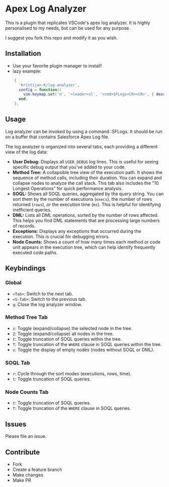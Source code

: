 # Apex Log Analyzer

This is a plugin that replicates VSCode's apex log analyzer. It is highly personalised to my needs, but can be used for any purpose.

I suggest you fork this repo and modify it as you wish. 

## Installation

- Use your favorite plugin manager to install! 
- lazy example:

```lua
    {
      'Kristijan-K/log-analyzer',
      config = function()
        vim.keymap.set('n', '<leader>xl', '<cmd>SFLogs<CR><CR>', { desc = 'Analyze SF Logs' })
      end,
    },


``` 

## Usage
Log analyzer can be invoked by using a command :SFLogs. It should be run on a buffer that contains Salesforce Apex Log file. 

The log analyzer is organized into several tabs, each providing a different view of the log data:

-   **User Debug:** Displays all `USER_DEBUG` log lines. This is useful for seeing specific debug output that you\'ve added to your code.
-   **Method Tree:** A collapsible tree view of the execution path. It shows the sequence of method calls, including their duration. You can expand and collapse nodes to analyze the call stack. This tab also includes the "10 Longest Operations" for quick performance analysis.
-   **SOQL:** Shows all SOQL queries, aggregated by the query string. You can sort them by the number of executions (`execs`), the number of rows returned (`rows`), or the execution time (`ms`). This is helpful for identifying inefficient queries.
-   **DML:** Lists all DML operations, sorted by the number of rows affected. This helps you find DML statements that are processing large numbers of records.
-   **Exceptions:** Displays any exceptions that occurred during the execution. This is crucial for debugging errors.
-   **Node Counts:** Shows a count of how many times each method or code unit appears in the execution tree, which can help identify frequently executed code paths.

## Keybindings

### Global

-   `<Tab>`: Switch to the next tab.
-   `<S-Tab>`: Switch to the previous tab.
-   `q`: Close the log analyzer window.

### Method Tree Tab

-   `z`: Toggle (expand/collapse) the selected node in the tree.
-   `Z`: Toggle (expand/collapse) all nodes in the tree.
-   `t`: Toggle truncation of SOQL queries within the tree.
-   `T`: Toggle truncation of the `WHERE` clause in SOQL queries within the tree.
-   `s`: Toggle the display of empty nodes (nodes without SOQL or DML).

### SOQL Tab

-   `r`: Cycle through the sort modes (executions, rows, time).
-   `t`: Toggle truncation of SOQL queries.

### Node Counts Tab

-   `t`: Toggle truncation of SOQL queries.
-   `T`: Toggle truncation of the `WHERE` clause in SOQL queries.


## Issues

Please file an issue. 

## Contribute

-   Fork
-   Create a feature branch
-   Make changes
-   Make PR


